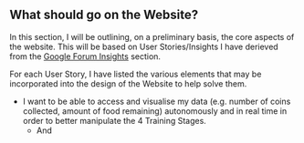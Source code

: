 ## What should go on the Website? 

In this section, I will be outlining, on a preliminary basis, the core aspects of the website. This will be based on User Stories/Insights I have derieved from the [Google Forum Insights](https://github.com/iamastic/CrowBox2.0/blob/main/Project%20Documentation/Ideation/Insights/001%20-%20The%20Google%20Forum.md#the-google-forum) section.

For each User Story, I have listed the various elements that may be incorporated into the design of the Website to help solve them. 

* I want to be able to access and visualise my data (e.g. number of coins collected, amount of food remaining) autonomously and in real time in order to better manipulate the 4 Training Stages.	
  * And   
